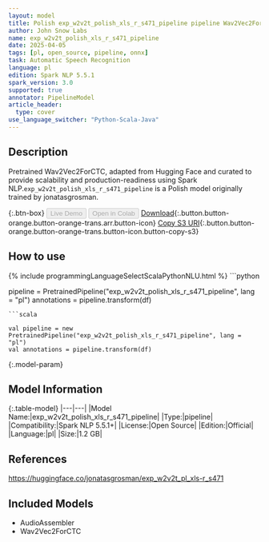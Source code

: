 ```yaml
---
layout: model
title: Polish exp_w2v2t_polish_xls_r_s471_pipeline pipeline Wav2Vec2ForCTC from jonatasgrosman
author: John Snow Labs
name: exp_w2v2t_polish_xls_r_s471_pipeline
date: 2025-04-05
tags: [pl, open_source, pipeline, onnx]
task: Automatic Speech Recognition
language: pl
edition: Spark NLP 5.5.1
spark_version: 3.0
supported: true
annotator: PipelineModel
article_header:
  type: cover
use_language_switcher: "Python-Scala-Java"
---
```


## Description

Pretrained Wav2Vec2ForCTC, adapted from Hugging Face and curated to provide scalability and production-readiness using Spark NLP.`exp_w2v2t_polish_xls_r_s471_pipeline` is a Polish model originally trained by jonatasgrosman.

{:.btn-box}
<button class="button button-orange" disabled>Live Demo</button>
<button class="button button-orange" disabled>Open in Colab</button>
[Download](https://s3.amazonaws.com/auxdata.johnsnowlabs.com/public/models/exp_w2v2t_polish_xls_r_s471_pipeline_pl_5.5.1_3.0_1743842181955.zip){:.button.button-orange.button-orange-trans.arr.button-icon}
[Copy S3 URI](s3://auxdata.johnsnowlabs.com/public/models/exp_w2v2t_polish_xls_r_s471_pipeline_pl_5.5.1_3.0_1743842181955.zip){:.button.button-orange.button-orange-trans.button-icon.button-copy-s3}

## How to use



<div class="tabs-box" markdown="1">
{% include programmingLanguageSelectScalaPythonNLU.html %}
```python

pipeline = PretrainedPipeline("exp_w2v2t_polish_xls_r_s471_pipeline", lang = "pl")
annotations =  pipeline.transform(df)   

```
```scala

val pipeline = new PretrainedPipeline("exp_w2v2t_polish_xls_r_s471_pipeline", lang = "pl")
val annotations = pipeline.transform(df)

```
</div>

{:.model-param}
## Model Information

{:.table-model}
|---|---|
|Model Name:|exp_w2v2t_polish_xls_r_s471_pipeline|
|Type:|pipeline|
|Compatibility:|Spark NLP 5.5.1+|
|License:|Open Source|
|Edition:|Official|
|Language:|pl|
|Size:|1.2 GB|

## References

https://huggingface.co/jonatasgrosman/exp_w2v2t_pl_xls-r_s471

## Included Models

- AudioAssembler
- Wav2Vec2ForCTC